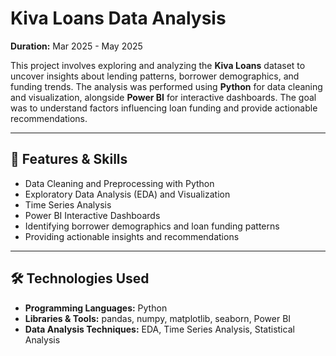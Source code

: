 # Kiva Loans Data Analysis

**Duration:** Mar 2025 - May 2025  

This project involves exploring and analyzing the **Kiva Loans** dataset to uncover insights about lending patterns, borrower demographics, and funding trends. The analysis was performed using **Python** for data cleaning and visualization, alongside **Power BI** for interactive dashboards. The goal was to understand factors influencing loan funding and provide actionable recommendations.

---

## 🚀 Features & Skills

- Data Cleaning and Preprocessing with Python
- Exploratory Data Analysis (EDA) and Visualization
- Time Series Analysis
- Power BI Interactive Dashboards
- Identifying borrower demographics and loan funding patterns
- Providing actionable insights and recommendations

---

## 🛠 Technologies Used

- **Programming Languages:** Python
- **Libraries & Tools:** pandas, numpy, matplotlib, seaborn, Power BI
- **Data Analysis Techniques:** EDA, Time Series Analysis, Statistical Analysis


